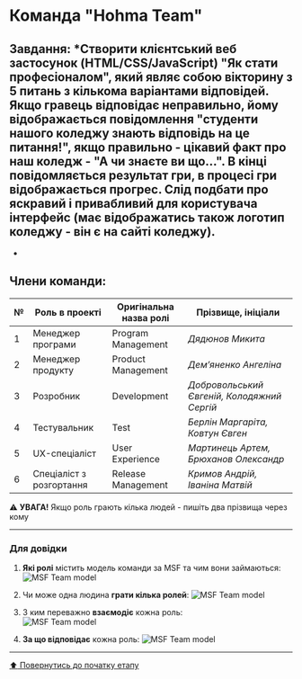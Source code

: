 # Команда "**Hohma Team**"

## Завдання: *Cтворити клієнтський веб застосунок (HTML/CSS/JavaScript) "Як стати професіоналом", який являє собою вікторину з 5 питань з кількома варіантами відповідей. Якщо гравець відповідає неправильно, йому відображається повідомлення "студенти нашого коледжу знають відповідь на це питання!", якщо правильно - цікавий факт про наш коледж - "А чи знаєте ви що...". В кінці повідомляється результат гри, в процесі гри відображається прогрес. Слід подбати про яскравий і привабливий для користувача інтерфейс (має відображатись також логотип коледжу - він є на сайті коледжу).
*

## Члени команди:

|№  | Роль в проекті            | Оригінальна назва ролі    | Прізвище, ініціали         |
|---|---------------------------|---------------------------|---------------------------|
| 1 | Менеджер програми         | Program Management        | *Дядюнов Микита*        |
| 2 | Менеджер продукту         | Product Management        | *Дем’яненко Ангеліна*        |
| 3 | Розробник                 | Development               | *Добровольський Євгеній, Колодяжний Сергій*        |
| 4 | Тестувальник              | Test                      | *Берлін Маргаріта, Ковтун Євген*        |
| 5 | UX-спеціаліст             | User Experience           | *Мартинець Артем, Брюханов Олександр*        |
| 6 | Спеціаліст з розгортання  | Release Management        | *Кримов Андрій, Іваніна Матвій*        |

:warning: **УВАГА!** Якщо роль грають кілька людей - пишіть два прізвища через кому

---
### Для довідки
1. **Які ролі** містить модель команди за MSF та чим вони займаються:
![MSF Team model](/docs/images/resources/MSF%20team%20model.jpg)

2. Чи може одна людина **грати кілька ролей**:
![MSF Team model](/docs/images/resources/MSF%20roles%20combinations.png)

1. З ким переважно **взаємодіє** кожна роль:<br>
![MSF Team model](/docs/images/resources/MSF%20roles%20focus.gif)

1. **За що відповідає** кожна роль:
![MSF Team model](/docs/images/resources/MSF%20roles%20responsibilities.png)

---
[:arrow_up: Повернутись до початку етапу](/docs/1.Envisioning/README.md)
